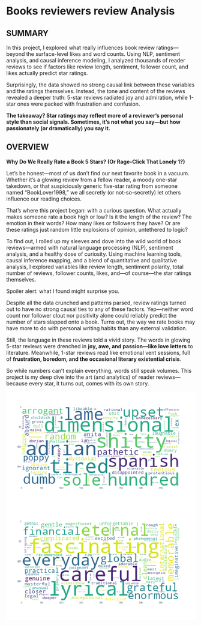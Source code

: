 # Books reviewers review Analysis

## SUMMARY

In this project, I explored what really influences book review ratings—beyond the surface-level likes and word counts. Using NLP, sentiment analysis, and causal inference modeling, I analyzed thousands of reader reviews to see if factors like review length, sentiment, follower count, and likes actually predict star ratings.

Surprisingly, the data showed no strong causal link between these variables and the ratings themselves. Instead, the tone and content of the reviews revealed a deeper truth: 5-star reviews radiated joy and admiration, while 1-star ones were packed with frustration and confusion.

**The takeaway? Star ratings may reflect more of a reviewer’s personal style than social signals. Sometimes, it’s not what you say—but how passionately (or dramatically) you say it.**

## OVERVIEW

**Why Do We Really Rate a Book 5 Stars? (Or Rage-Click That Lonely 1?)**

Let’s be honest—most of us don’t find our next favorite book in a vacuum. Whether it’s a glowing review from a fellow reader, a moody one-star takedown, or that suspiciously generic five-star rating from someone named “BookLover1998,” we all secretly (or not-so-secretly) let others influence our reading choices.

That’s where this project began: with a curious question. What actually makes someone rate a book high or low? Is it the length of the review? The emotion in their words? How many likes or followers they have? Or are these ratings just random little explosions of opinion, untethered to logic?

To find out, I rolled up my sleeves and dove into the wild world of book reviews—armed with natural language processing (NLP), sentiment analysis, and a healthy dose of curiosity. Using machine learning tools, causal inference mapping, and a blend of quantitative and qualitative analysis, I explored variables like review length, sentiment polarity, total number of reviews, follower counts, likes, and—of course—the star ratings themselves.

Spoiler alert: what I found might surprise you.

Despite all the data crunched and patterns parsed, review ratings turned out to have no strong causal ties to any of these factors. Yep—neither word count nor follower clout nor positivity alone could reliably predict the number of stars slapped onto a book. Turns out, the way we rate books may have more to do with personal writing habits than any external validation.

Still, the language in these reviews told a vivid story. The words in glowing 5-star reviews were drenched in **joy, awe, and passion—like love letters** to literature. Meanwhile, 1-star reviews read like emotional vent sessions, full of **frustration, boredom, and the occasional literary existential crisis**.

So while numbers can’t explain everything, words still speak volumes. This project is my deep dive into the art (and analytics) of reader reviews—because every star, it turns out, comes with its own story.


![rating1star words](https://github.com/fadodo/Books_reviewers_review_Analysis/blob/main/rating1star.png)
![rating5stars words](https://github.com/fadodo/Books_reviewers_review_Analysis/blob/main/rating5stars.png)
